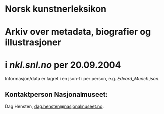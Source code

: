 # Norsk kunstnerleksikon
# Arkiv over metadata, biografier og illustrasjoner
# i *nkl.snl.no* per 20.09.2004

Informasjon/data er lagret i en json-fil per person, e.g. *Edvard_Munch.json*.

## Kontaktperson Nasjonalmuseet: 
Dag Hensten, dag.hensten@nasjonalmuseet.no.
